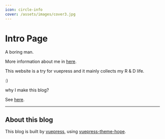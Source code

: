 ```yaml
---
icon: circle-info
cover: /assets/images/cover3.jpg
---
```


# Intro Page

A boring man.

More information about me in [here](https://chillcicada.com).

This website is a try for vuepress and it mainly collects my R & D life.

:)

why I make this blog?

See [here](./about).

---

## About this blog

This blog is built by [vuepress](https://vuepress.vuejs.org), using [vuepress-theme-hope](https://theme-hope.vuejs.press).
